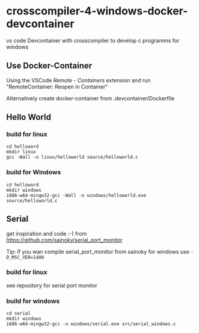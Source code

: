 # crosscompiler-4-windows-docker-devcontainer
vs code Devcontainer with crosscompiler to develop c programms for windows


## Use Docker-Container

Using the VSCode *Remote - Containers* extension and run "RemoteContainer: Reopen in Container"

Alternatively create docker-container from .devcontainer/Dockerfile

## Hello World

### build for linux
```
cd helloword
mkdir linux
gcc -Wall -o linux/helloworld source/helloworld.c
```
### build for Windows
```
cd helloword
mkdir windows
i686-w64-mingw32-gcc -Wall -o windows/helloworld.exe source/helloworld.c
```

## Serial

get inspiration and code :-) from 
https://github.com/sainoky/serial_port_monitor

Tip: If you wan compile serial_port_monitor from sainoky for windows use `-D_MSC_VER=1400`
### build for linux
see repository for serial port monitor

### build for windows
```
cd serial
mkdir windows
i686-w64-mingw32-gcc -o windows/serial.exe src/serial_windows.c 
```


